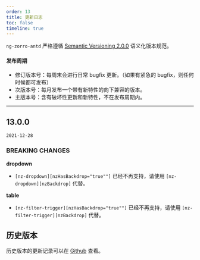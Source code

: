 ```yaml
---
order: 13
title: 更新日志
toc: false
timeline: true
---
```

`ng-zorro-antd` 严格遵循 [Semantic Versioning 2.0.0](https://semver.org/lang/zh-CN/) 语义化版本规范。

#### 发布周期

* 修订版本号：每周末会进行日常 bugfix 更新。（如果有紧急的 bugfix，则任何时候都可发布）
* 次版本号：每月发布一个带有新特性的向下兼容的版本。
* 主版本号：含有破坏性更新和新特性，不在发布周期内。

---
## 13.0.0

`2021-12-28`

### BREAKING CHANGES
**dropdown**
- `[nz-dropdown][nzHasBackdrop="true""]` 已经不再支持，请使用 `[nz-dropdown][nzBackdrop]` 代替。

**table**
- `[nz-filter-trigger][nzHasBackdrop="true""]` 已经不再支持，请使用 `[nz-filter-trigger][nzBackdrop]` 代替。


## 历史版本

历史版本的更新记录可以在 [Github](https://github.com/NG-ZORRO/ng-zorro-antd/releases) 查看。
